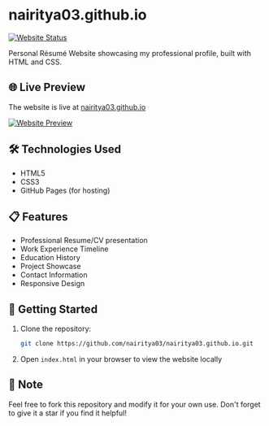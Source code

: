 # nairitya03.github.io

[![Website Status](https://img.shields.io/website?url=https%3A%2F%2Fnairitya03.github.io)](https://nairitya03.github.io)

Personal Résumé Website showcasing my professional profile, built with HTML and CSS.

## 🌐 Live Preview

The website is live at [nairitya03.github.io](https://nairitya03.github.io)

[![Website Preview](https://github.com/nairitya03/nairitya03.github.io/blob/main/preview.jpg?raw=true)](https://nairitya03.github.io)

## 🛠️ Technologies Used

- HTML5
- CSS3
- GitHub Pages (for hosting)

## 📋 Features

- Professional Resume/CV presentation
- Work Experience Timeline
- Education History
- Project Showcase
- Contact Information
- Responsive Design

## 🚀 Getting Started

1. Clone the repository:
   ```bash
   git clone https://github.com/nairitya03/nairitya03.github.io.git
   ```
2. Open `index.html` in your browser to view the website locally

## 📝 Note

Feel free to fork this repository and modify it for your own use. Don't forget to give it a star if you find it helpful!
